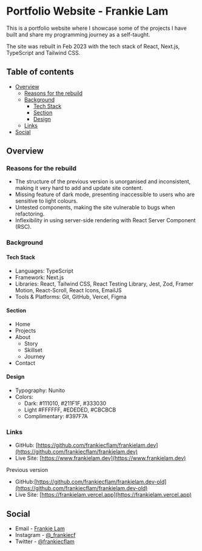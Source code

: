 # Portfolio Website - Frankie Lam

This is a portfolio website where I showcase some of the projects I have built and share my programming journey as a self-taught.

The site was rebuilt in Feb 2023 with the tech stack of React, Next.js, TypeScript and Tailwind CSS.

## Table of contents

- [Overview](#overview)
  - [Reasons for the rebuild](#reasons-for-the-rebuild)
  - [Background](#background)
    - [Tech Stack](#tech-stack)
    - [Section](#section)
    - [Design](#design)
  - [Links](#links)
- [Social](#social)

## Overview

### Reasons for the rebuild

- The structure of the previous version is unorganised and inconsistent, making it very hard to add and update site content.
- Missing feature of dark mode, presenting inaccessible to users who are sensitive to light colours.
- Untested components, making the site vulnerable to bugs when refactoring.
- Inflexibility in using server-side rendering with React Server Component (RSC).

### Background

#### Tech Stack

- Languages: TypeScript
- Framework: Next.js
- Libraries: React, Tailwind CSS, React Testing Library, Jest, Zod, Framer Motion, React-Scroll, React Icons, EmailJS
- Tools & Platforms: Git, GitHub, Vercel, Figma

#### Section

- Home
- Projects
- About
  - Story
  - Skillset
  - Journey
- Contact

#### Design

- Typography: Nunito
- Colors:
  - Dark: #111010, #211F1F, #333030
  - Light #FFFFFF, #EDEDED, #CBCBCB
  - Complimentary: #397F7A

### Links

- GitHub: [https://github.com/frankiecflam/frankielam.dev](https://github.com/frankiecflam/frankielam.dev)
- Live Site: [https://www.frankielam.dev](https://www.frankielam.dev)

Previous version

- GitHub:[https://github.com/frankiecflam/frankielam.dev-old](https://github.com/frankiecflam/frankielam.dev-old)
- Live Site: [https://frankielam.vercel.app](https://frankielam.vercel.app)

## Social

- Email - [Frankie Lam](cfl.frankie@gmail.com)
- Instagram - [@\_frankiecf](https://www.instagram.com/_frankiecf)
- Twitter - [@frankiecflam](https://twitter.com/frankiecflam)
